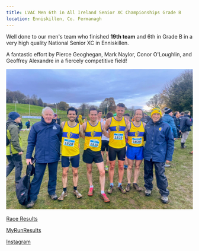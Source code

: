```yaml
---
title: LVAC Men 6th in All Ireland Senior XC Championships Grade B
location: Enniskillen, Co. Fermanagh
---
```


Well done to our men's team who finished <b>19th team</b> and 6th in Grade B in a very high quality National Senior XC in Enniskillen.

A fantastic effort by Pierce Geoghegan, Mark Naylor, Conor O'Loughlin, and Geoffrey Alexandre in a fiercely competitive field! 

<img src="/assets/images/races/2024/national-senior-xc/2024-11-17_national_xc_enniskillen.jpeg" class="img-fluid" alt="Mens Team National Senior XC">

<a href="/races/2024-11-17-National-Senior-XC/" target="_blank" rel="noopener noreferrer">Race Results</a>

<a href="https://www.myrunresults.com/events/123ie_national_senior__u23_xc_2024/5533/results" target="_blank" rel="noopener noreferrer">MyRunResults</a>

<a href="https://www.instagram.com/liffeyvalleyac/p/DCfSHheAeza/?img_index=1" target="_blank" rel="noopener noreferrer">Instagram</a>
